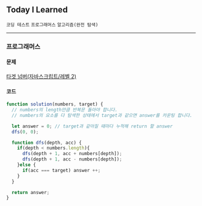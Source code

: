 ## Today I Learned

<code>코딩 테스트</code> <code>프로그래머스</code> <code>알고리즘(완전 탐색)</code>

---

### 프로그래머스

#### 문제

[타겟 넘버(자바스크립트/레벨 2)](https://school.programmers.co.kr/learn/courses/30/lessons/43165)

#### 코드

```js
function solution(numbers, target) {
  // numbers의 length만큼 반복문 돌아야 합니다.
  // numbers의 요소를 다 탐색한 상태에서 target과 같으면 answer를 카운팅 합니다.

  let answer = 0; // target과 같아질 때마다 누적해 return 할 answer
  dfs(0, 0);

  function dfs(depth, acc) {
    if(depth < numbers.length){
      dfs(depth + 1, acc + numbers[depth]);
      dfs(depth + 1, acc - numbers[depth]);
    }else {
      if(acc === target) answer ++;
    }
  }

  return answer;
}
```